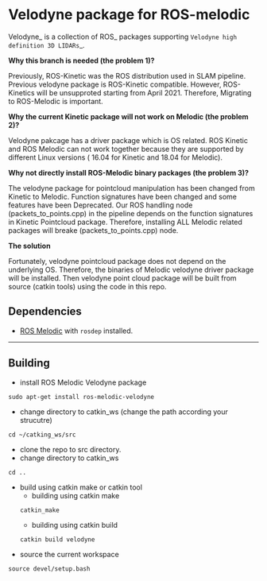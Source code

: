 # Velodyne package for ROS-melodic  

Velodyne_ is a collection of ROS_ packages supporting `Velodyne high
definition 3D LIDARs`_.

**Why this branch is needed (the problem 1)?**

 Previously, ROS-Kinetic was the ROS distribution used in SLAM pipeline. Previous velodyne package is ROS-Kinetic compatible. However, ROS-Kinetics will be unsupproted starting from April 2021.
 Therefore, Migrating to ROS-Melodic is important. 

**Why the current Kinetic package will not work on Melodic (the problem 2)?**

 Velodyne pakcage has a driver package which is OS related. ROS Kinetic and ROS Melodic can not work together because they are supported by different Linux versions ( 16.04 for Kinetic and 18.04 for Melodic).
  

**Why not directly install ROS-Melodic binary packages (the problem 3)?**

 The velodyne package for pointcloud manipulation has been changed from Kinetic to Melodic. Function signatures have been changed and some features have been Deprecated. Our ROS handling node (packets_to_points.cpp) in the pipeline depends on the function signatures in Kinetic Pointcloud package.
 Therefore, installing ALL Melodic related packages will breake (packets_to_points.cpp) node.

 **The solution**

  Fortunately, velodyne pointcloud package does not depend on the underlying OS. Therefore, the binaries of Melodic velodyne driver package will be installed. Then velodyne point cloud package will be built from source (catkin tools) using the code in this repo.  
 
## Dependencies
  * [ROS Melodic](http://wiki.ros.org/melodic/Installation/Ubuntu) with ```rosdep``` installed.
---
## Building
- install ROS Melodic Velodyne package
```
sudo apt-get install ros-melodic-velodyne
```
- change directory to catkin_ws (change the path according your strucutre)
```
cd ~/catking_ws/src
```
- clone the repo to src directory.
- change directory to catkin_ws
```
cd ..
```
- build using catkin make or catkin tool
  * building using catkin make
  ```
  catkin_make
  ```
  * building using catkin build
  ```
  catkin build velodyne
  ```
- source the current workspace
```
source devel/setup.bash
```